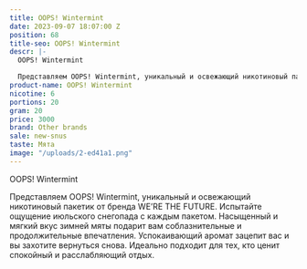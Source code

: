 ```yaml
---
title: OOPS! Wintermint
date: 2023-09-07 18:07:00 Z
position: 68
title-seo: OOPS! Wintermint
descr: |-
  OOPS! Wintermint

  Представляем OOPS! Wintermint, уникальный и освежающий никотиновый пакетик от бренда WE’RE THE FUTURE. Испытайте ощущение июльского снегопада с каждым пакетом. Насыщенный и мягкий вкус зимней мяты подарит вам соблазнительные и продолжительные впечатления. Успокаивающий аромат зацепит вас и вы захотите вернуться снова. Идеально подходит для тех, кто ценит спокойный и расслабляющий отдых.
product-name: OOPS! Wintermint
nicotine: 6
portions: 20
gram: 20
price: 3000
brand: Other brands
sale: new-snus
taste: Мята
image: "/uploads/2-ed41a1.png"
---
```


OOPS! Wintermint

Представляем OOPS! Wintermint, уникальный и освежающий никотиновый пакетик от бренда WE’RE THE FUTURE. Испытайте ощущение июльского снегопада с каждым пакетом. Насыщенный и мягкий вкус зимней мяты подарит вам соблазнительные и продолжительные впечатления. Успокаивающий аромат зацепит вас и вы захотите вернуться снова. Идеально подходит для тех, кто ценит спокойный и расслабляющий отдых.